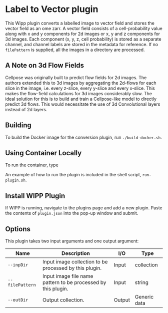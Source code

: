 # Label to Vector  plugin

This Wipp plugin converts a labelled image to vector field and stores the vector field as an ome zarr.
A vector field consists of a cell-probability value along with x and y components for 2d images or x, y and z components for 3d images.
Each component (x, y, z, cell probability) is stored as a separate channel, and channel labels are stored in the metadata for reference.
If no `filePattern` is supplied, all the images in a directory are processed.

## A Note on 3d Flow Fields

Cellpose was originally built to predict flow fields for 2d images.
The authors extended this to 3d images by aggregating the 2d-flows for each slice in the image,
i.e. every z-slice, every y-slice and every x-slice.
This makes the flow-field calculations for 3d images considerably slow.
The ideal solution for this is to build and train a Cellpose-like model to directly predict 3d flows.
This would necessitate the use of 3d Convolutional layers instead of 2d layers.

## Building

To build the Docker image for the conversion plugin, run `./build-docker.sh`.

## Using Container Locally

To run the container, type 

An example of how to run the plugin is included in the shell script, `run-plugin.sh`.

## Install WIPP Plugin

If WIPP is running, navigate to the plugins page and add a new plugin.
Paste the contents of `plugin.json` into the pop-up window and submit.

## Options

This plugin takes two input arguments and one output argument:

| Name            | Description                                                   | I/O    | Type         |
|-----------------|---------------------------------------------------------------|--------|--------------|
| `--inpDir`      | Input image collection to be processed by this plugin.        | Input  | collection   |
| `--filePattern` | Input image file name pattern to be processed by this plugin. | Input  | string       |
| `--outDir`      | Output collection.                                            | Output | Generic data |

